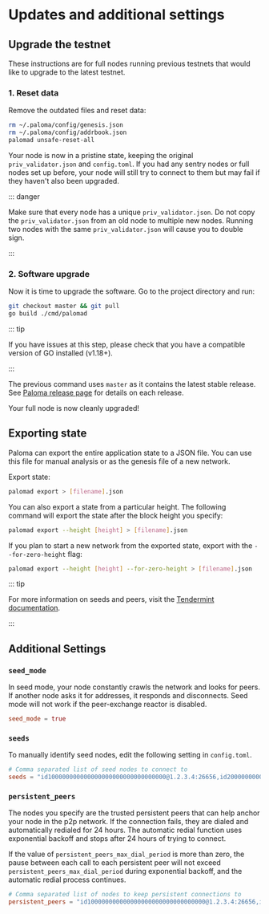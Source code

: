 # Updates and additional settings

## Upgrade the testnet

These instructions are for full nodes running previous testnets that 
would like to upgrade to the latest testnet.

### 1. Reset data

Remove the outdated files and reset data:

```bash
rm ~/.paloma/config/genesis.json
rm ~/.paloma/config/addrbook.json
palomad unsafe-reset-all
```

Your node is now in a pristine state, keeping the original `priv_validator.json` 
and `config.toml`. If you had any sentry nodes or full nodes set up before, 
your node will still try to connect to them but may fail if they haven't also been upgraded.

::: danger

Make sure that every node has a unique `priv_validator.json`. Do not copy 
the `priv_validator.json` from an old node to multiple new nodes. Running 
two nodes with the same `priv_validator.json` will cause you to double sign. 

:::

### 2. Software upgrade

Now it is time to upgrade the software. Go to the project directory and run:

```bash
git checkout master && git pull
go build ./cmd/palomad
```

::: tip

If you have issues at this step, please check that you have a compatible 
version of GO installed (v1.18+).

:::

The previous command uses `master` as it contains the latest stable release. 
See [Paloma release page](https://github.com/palomachain/paloma/releases/latest) for details on each release.

Your full node is now cleanly upgraded!

## Exporting state

Paloma can export the entire application state to a JSON file. You can use 
this file for manual analysis or as the genesis file of a new network.

Export state:

```bash
palomad export > [filename].json
```

You can also export a state from a particular height. The following 
command will export the state after the block height you specify:

```bash
palomad export --height [height] > [filename].json
```

If you plan to start a new network from the exported state, export 
with the `--for-zero-height` flag:

```bash
palomad export --height [height] --for-zero-height > [filename].json
```


::: tip

For more information on seeds and peers, visit the 
[Tendermint documentation](https://github.com/tendermint/tendermint/blob/master/docs/tendermint-core/using-tendermint.md#peers).

:::


## Additional Settings

### `seed_mode`

In seed mode, your node constantly crawls the network and looks 
for peers. If another node asks it for addresses, it responds and 
disconnects. Seed mode will not work if the peer-exchange reactor is 
disabled.

```toml
seed_mode = true
```

### `seeds`

To manually identify seed nodes, edit the following setting in `config.toml`.

```toml
# Comma separated list of seed nodes to connect to
seeds = "id100000000000000000000000000000000@1.2.3.4:26656,id200000000000000000000000000000000@2.3.4.5:4444"
```

### `persistent_peers`

The nodes you specify are the trusted persistent peers that can 
help anchor your node in the p2p network. If the connection fails, 
they are dialed and automatically redialed for 24 hours. 
The automatic redial function uses exponential backoff and stops after 
24 hours of trying to connect.

If the value of `persistent_peers_max_dial_period` is more than zero, 
the pause between each call to each persistent peer will not exceed 
`persistent_peers_max_dial_period` during exponential backoff, and the 
automatic redial process continues.

```toml
# Comma separated list of nodes to keep persistent connections to
persistent_peers = "id100000000000000000000000000000000@1.2.3.4:26656,id200000000000000000000000000000000@2.3.4.5:26656"
```
